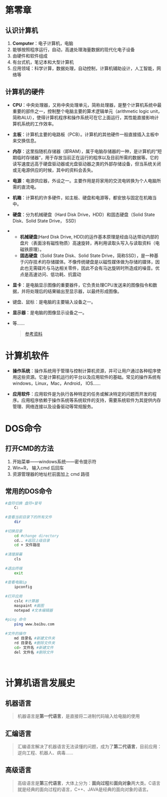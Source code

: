 # 第零章



## 认识计算机

1. **Computer**：电子计算机，电脑
2. 能够按照程序运行，自动，高速处理海量数据的现代化电子设备
3. 由硬件和软件组成
4. 有台式机，笔记本和大型计算机
5. 应用领域：科学计算，数据处理，自动控制，计算机辅助设计，人工智能，网络等



## 计算机的硬件

- **CPU**：中央处理器，又称中央处理单元，简称处理器，是整个计算机系统中最重要的部件之一，控制整个电脑主要的算术逻辑单元（arithmetic logic unit，简称ALU），使得计算机程序和操作系统可在它上面运行，其性能直接影响计算机系统的工作效率。

- **主板**：计算机主要的电路板（PCB）。计算机的其他硬件一般直接插入主板中来交换信息。

- **内存**：这里指随机存储器（即RAM），属于电脑存储器的一种，是计算机的“短期临时存储器”，用于存放当前正在运行的程序以及目前所需的数据等。它的读写速度远高于硬盘驱动器或光盘驱动器之类的外部存储设备，但当系统关闭或无电源供应的时候，其中的资料会丢失。

- **电源**：电源供应器，外设之一。主要作用是将家用的交流电转换为个人电脑所需的直流电。

- **机箱**：计算机的许多硬件，如主板、硬盘和电源等，都安放与固定在机箱当中。

- **硬盘**：分为机械硬盘（Hard Disk Drive，HDD）和固态硬盘（Solid State Disk、Solid State Drive， SSD）

- - **机械硬盘**(Hard Disk Drive, HDD)的运作基本原理是经由马达带动内部的盘片（表面涂有磁性物质）高速旋转，再利用读取头写入与读取资料（电磁铁原理）。
  - **固态硬盘**（Solid State Disk、Solid State Drive，简称SSD），是一种基于闪存技术的存储媒体。不像传统硬盘是以磁性媒体做为存储的媒体，因此也无需碟片与马达相关零件，因此不会有马达旋转时所造成的噪音。优点是高速访问、低功耗、抗震动

- **显卡**：是电脑显示图像的重要器件，它负责处理CPU发送来的图像指令和数据，并将处理后的结果输出至显示器，以最终形成图像。

- 键盘、鼠标：是电脑的主要输入设备之一。

- **显示器**：是电脑的图像显示设备之一。

- 等……

  > [参考资料](https://zh.wikipedia.org/wiki/%E4%B8%AA%E4%BA%BA%E7%94%B5%E8%84%91)

# 计算机软件

- **操作系统**：操作系统用于管理与控制计算机资源，并可让用户通过各种程序使用这些资源。它是计算机运行的平台以及应用软件的基础。常见的操作系统有windows，Linux，Mac，Android， IOS……

  

- **应用软件**：应用软件是为执行各种特定的任务或解决特定的问题而开发的程序。应用程序依赖于操作系统等系统软件的支持，需要系统软件为其提供内存管理、网络连接以及设备驱动等常规服务。



# DOS命令



## 打开CMD的方法



1. 开始菜单——windows系统——密令提示符
2. Win+R， 输入cmd 后回车
3. 资源管理器的地址栏前面加上 cmd 路径



## 常用的DOS命令

```bash
#盘符切换 盘符+冒号
	C:
	
#查看当前目录下的所有文件
	dir
	
#切换目录
	cd #change directory
	cd.. #返回上级目录
	cd + 文件路径
	
#清理屏幕
	cls
	
#退出终端
	exit
	
#查看电脑ip
	ipconfig
	
#打开应用
	cslc #计算器
	maspaint #画图
	notepad #文本编辑器
	
#ping 命令
	ping www.baibu.com
	
#文件的操作
	md 目录名 #新建文件夹
	rd 目录名 #删除文件夹
	cd> 文件名 #新建文件
	del 文件名 #删除文件
	
	
```



# 计算机语言发展史



## 机器语言

> 机器语言是**第一代语言**，是直接将二进制代码输入给电脑的使用



## 汇编语言

> 汇编语言解决了机器语言无法读懂的问题，成为了**第二代语言**，目前应用：逆向工程、机器人、病毒……



## 高级语言

> 高级语言是**第三代语言**，大体上分为：**面向过程**和**面向对象**两大类。C语言就是经典的面向过程的语言，C++、JAVA是经典的面向对象的语言。

